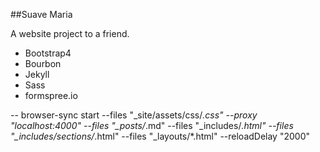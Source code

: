 ##Suave Maria

A website project to a friend.

* Bootstrap4
* Bourbon
* Jekyll
* Sass
* formspree.io


--
browser-sync start --files "_site/assets/css/*.css" --proxy "localhost:4000" --files "_posts/*.md" --files "_includes/*.html" --files "_includes/sections/*.html" --files "_layouts/*.html" --reloadDelay "2000"